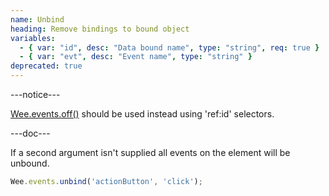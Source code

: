 ```yaml
---
name: Unbind
heading: Remove bindings to bound object
variables:
  - { var: "id", desc: "Data bound name", type: "string", req: true }
  - { var: "evt", desc: "Event name", type: "string" }
deprecated: true
---
```


---notice---

[Wee.events.off()](#off) should be used instead using 'ref:id' selectors.

---doc---

If a second argument isn't supplied all events on the element will be unbound.

```javascript
Wee.events.unbind('actionButton', 'click');
```